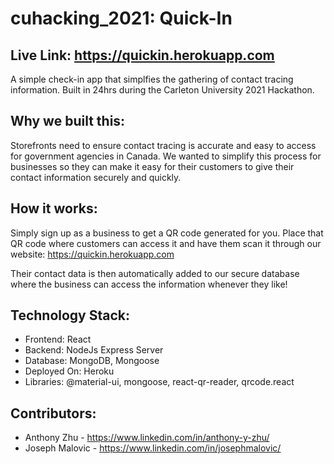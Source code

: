 # cuhacking_2021: Quick-In 

## Live Link: https://quickin.herokuapp.com


A simple check-in app that simplfies the gathering of contact tracing information. 
Built in 24hrs during the Carleton University 2021 Hackathon. 

## Why we built this: 

Storefronts need to ensure contact tracing is accurate and easy to access for government agencies in Canada. We wanted to simplify this process for businesses
so they can make it easy for their customers to give their contact information securely and quickly. 

## How it works: 

Simply sign up as a business to get a QR code generated for you. Place that QR code where customers can access it and have them scan it through our website:
https://quickin.herokuapp.com

Their contact data is then automatically added to our secure database where the business can access the information whenever they like! 


## Technology Stack:

* Frontend: React
* Backend: NodeJs Express Server
* Database: MongoDB, Mongoose
* Deployed On: Heroku 
* Libraries: @material-ui, mongoose, react-qr-reader, qrcode.react

## Contributors:
- Anthony Zhu - https://www.linkedin.com/in/anthony-y-zhu/
- Joseph Malovic - https://www.linkedin.com/in/josephmalovic/
